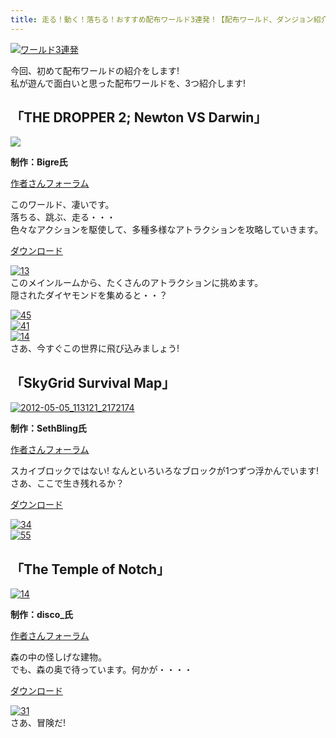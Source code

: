 ```yaml
---
title: 走る！動く！落ちる！おすすめ配布ワールド3連発！【配布ワールド、ダンジョン紹介】
---
```


[![ワールド3連発](https://cdn-ak.f.st-hatena.com/images/fotolife/s/sasigume/20210208/20210208150442.jpg)](#8/9/89d198bc.jpg "ワールド3連発")

今回、初めて配布ワールドの紹介をします!  
私が遊んで面白いと思った配布ワールドを、3つ紹介します!

## 「THE DROPPER 2; Newton VS Darwin」 

![](https://cdn-ak.f.st-hatena.com/images/fotolife/s/sasigume/20210208/20210208074607.jpg)

**制作：Bigre氏**

[作者さんフォーラム](http://www.planetminecraft.com/project/the-dropper-2-newton-vs-darwin/)

このワールド、凄いです。  
落ちる、跳ぶ、走る・・・  
色々なアクションを駆使して、多種多様なアトラクションを攻略していきます。

[ダウンロード](http://adf.ly/a9Gxk)

[![13](https://cdn-ak.f.st-hatena.com/images/fotolife/s/sasigume/20210208/20210208152701.png)](#a/0/a0644b52.png "13")  
このメインルームから、たくさんのアトラクションに挑めます。  
隠されたダイヤモンドを集めると・・？

[![45](https://cdn-ak.f.st-hatena.com/images/fotolife/s/sasigume/20210208/20210208130020.png)](#1/0/107468e2.png "45")  
[![41](https://cdn-ak.f.st-hatena.com/images/fotolife/s/sasigume/20210208/20210208144138.png)](#7/5/7516a04c.png "41")  
[![14](https://cdn-ak.f.st-hatena.com/images/fotolife/s/sasigume/20210208/20210208142115.png)](#6/2/62dc3f45.png "14")  
さあ、今すぐこの世界に飛び込みましょう!

## 「SkyGrid Survival Map」

[![2012-05-05_113121_2172174](https://cdn-ak.f.st-hatena.com/images/fotolife/s/sasigume/20210208/20210208180429.jpg)](#f/b/fb58eaea.jpg "2012-05-05_113121_2172174")

**制作：SethBling氏**

[作者さんフォーラム](http://www.planetminecraft.com/project/skygrid-survival-map/)

スカイブロックではない! なんといろいろなブロックが1つずつ浮かんでいます!  
さあ、ここで生き残れるか？

[ダウンロード](http://www.mediafire.com/download/ipep9kwodvntoky/SkyGrid+1_5.zip)

[![34](https://cdn-ak.f.st-hatena.com/images/fotolife/s/sasigume/20210208/20210208135814.png)](#4/d/4dddfed4.png "34")  
[![55](https://cdn-ak.f.st-hatena.com/images/fotolife/s/sasigume/20210208/20210208134213.png)](#4/0/4028ede6.png "55")

## 「The Temple of Notch」

[![14](https://cdn-ak.f.st-hatena.com/images/fotolife/s/sasigume/20210208/20210208132542.png)](#2/9/29e86514.png "14")

**制作：disco\_氏**

[作者さんフォーラム](http://www.planetminecraft.com/project/the-shrine-of-notch/)

森の中の怪しげな建物。  
でも、森の奥で待っています。何かが・・・・

[ダウンロード](http://www.ocddisco.com/download/maps/The%20Temple%20of%20Notch%201.4.6%20by%20disco.zip) 

[![31](https://cdn-ak.f.st-hatena.com/images/fotolife/s/sasigume/20210208/20210208150040.png)](#8/6/869621aa.png "31")  
さあ、冒険だ!
